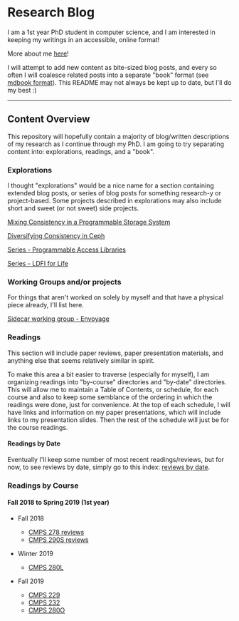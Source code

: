 # Research Blog
I am a 1st year PhD student in computer science, and I am interested in keeping my writings in an
accessible, online format! 

More about me [here](profile/index.md)!

I will attempt to add new content as bite-sized blog posts, and every so often I will coalesce
related posts into a separate "book" format (see [mdbook format][mdbook]). This README may not
always be kept up to date, but I'll do my best :)

---
## Content Overview
This repository will hopefully contain a majority of blog/written descriptions of my research as I
continue through my PhD. I am going to try separating content into: explorations, readings, and a
"book".

### Explorations
I thought "explorations" would be a nice name for a section containing extended blog posts, or
series of blog posts for something research-y or project-based. Some projects described in
explorations may also include short and sweet (or not sweet) side projects.

[Mixing Consistency in a Programmable Storage System][mixing-consistency]

[Diversifying Consistency in Ceph][diversify-consistency]

[Series - Programmable Access Libraries][programmable-access-libs]

[Series - LDFI for Life][ldfi-for-life]

### Working Groups and/or projects
For things that aren't worked on solely by myself and that have a physical piece already, I'll
list here.

[Sidecar working group - Envoyage][envoyage]

### Readings
This section will include paper reviews, paper presentation materials, and anything else that seems
relatively similar in spirit.

To make this area a bit easier to traverse (especially for myself), I am organizing readings into
"by-course" directories and "by-date" directories. This will allow me to maintain a Table of
Contents, or schedule, for each course and also to keep some semblance of the ordering in which the
readings were done, just for convenience. At the top of each schedule, I will have links and
information on my paper presentations, which will include links to my presentation slides. Then the
rest of the schedule will just be for the course readings.

#### Readings by Date
Eventually I'll keep some number of most recent readings/reviews, but for now, to see reviews by
date, simply go to this index: [reviews by date][reading-by-date].

### Readings by Course

#### Fall 2018 to Spring 2019 (1st year)
* Fall 2018
    * [CMPS 278 reviews](readings/by-course/cmps278/index.md)
    * [CMPS 290S reviews](readings/by-course/cmps290s/index.md)

* Winter 2019
    * [CMPS 280L][seminar-cmps280l]

* Fall 2019
    * [CMPS 229][course-cmps229]
    * [CMPS 232][course-cmps232]
    * [CMPS 280O][seminar-cmps280o]

<!-- misc links -->
[mdbook]: https://rust-lang-nursery.github.io/mdBook/

<!-- exploration links -->
[mixing-consistency]:       blog/mixing-consistency/coalesced/mixing-consistency-in-a-programmable-storage-system.md
[diversify-consistency]:    blog/mixing-consistency/coalesced/diversifying-consistency-in-ceph.md
[programmable-access-libs]: blog/programmable-access-libraries/index.md
[ldfi-for-life]:             blog/ldfi-for-life/index.md
[envoyage]:                 https://github.com/disorderlylabs/envoyage/blob/master/blog/index.md


<!-- navigational links -->
[reading-by-date]:  readings/by-date/index.md

[course-cmps232]:   readings/by-course/cmps232/index.md
[course-cmps229]:   readings/by-course/cmps229/index.md

[seminar-cmps280o]: https://kohdmonkey.github.io/apl.spring19/
[seminar-cmps280l]: readings/by-course/cmps280L/index.md
